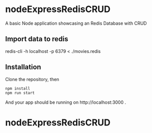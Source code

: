 # nodeExpressRedisCRUD

A basic Node application showcasing an Redis Database with CRUD

## Import data to redis
redis-cli -h localhost -p 6379 < ./movies.redis
## Installation

Clone the repository, then

```
npm install
npm run start
```

And your app should be running on http://localhost:3000 . 
# nodeExpressRedisCRUD
